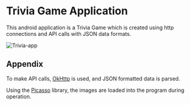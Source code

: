 
# Trivia Game Application

This android application is a Trivia Game which is created using http connections and API calls with JSON data formats.

![Trivia-app](https://github.com/deepfuriya/trivia-application/assets/79759607/0e6ee059-faf3-4a2e-b17d-c306b64ca574)


## Appendix

To make API calls, [OkHttp](https://square.github.io/okhttp/) is used, and JSON formatted data is parsed.

Using the [Picasso](https://square.github.io/picasso/) library, the images are loaded into the program during operation.




